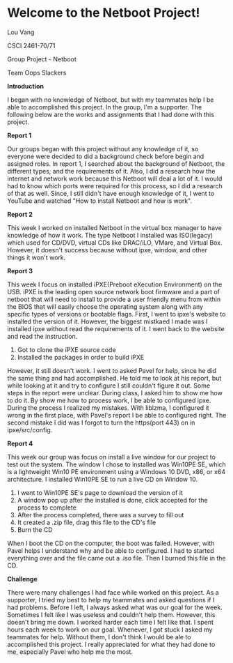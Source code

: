 # Welcome to the Netboot Project!

Lou Vang

CSCI 2461-70/71

Group Project - Netboot

Team Oops Slackers

**Introduction**

I began with no knowledge of Netboot, but with my teammates help I be able to
accomplished this project. In the group, I'm a supporter. The following below
are the works and assignments that I had done with this project.

**Report 1**

Our groups began with this project without any knowledge of it, so everyone
were decided to did a background check before begin and assigned roles. In report 1, I searched
about the background of Netboot, the different types, and the requirements of
it. Also, I did a research how the internet and network work because this
Netboot will deal a lot of it. I would had to know which ports were required
for this process, so I did a research of that as well. Since, I still didn't
have enough knowledge of it, I went to YouTube and watched "How to install
Netboot and how is work".

**Report 2**

This week I worked on installed Netboot in the virtual box manager to have
knowledge of how it work. The type Netboot I installed was ISO(legacy) which
used for CD/DVD, virtual CDs like DRAC/iLO, VMare, and Virtual Box. However,
it doesn't success because without ipxe, window, and other things it won't
work.

**Report 3**

This week I focus on installed iPXE(Preboot eXecution Environment) on the
USB. iPXE is the leading open source network boot firmware and a part of netboot
that will need to install to provide a user friendly menu from within the BIOS
that will easily choose the operating system along with any specific types of
versions or bootable flags. First, I went to ipxe's website to installed the
version of it. However, the biggest mistkaed I made was I installed ipxe
without read the requirements of it. I went back to the website and read the
instruction.
1. Got to clone the iPXE source code
2. Installed the packages in order to build iPXE

However, it still doesn't work. I went to asked Pavel for help, since he did
the same thing and had accomplished. He told me to look at his report, but
while looking at it and try to configure I still couldn't figure it out. Some
steps in the report were unclear. During class, I asked him to show me how to
do it. By show me how to process work, I be able to configured ipxe. During the
process I realized my mistakes. With liblzma, I configured it wrong in the
first place, with Pavel's report I be able to configured right. The second
mistake I did was I forgot to turn the https(port 443) on in ipxe/src/config.

**Report 4**

This week our group was focus on install a live window for our project to test
out the system. The window I chose to installed was Win10PE SE, which is a
lightweight Win10 PE environment using a Windows 10 DVD, x86, or x64
architecture. I installed Win10PE SE to run a live CD on Window 10.
1. I went to Win10PE SE's page to download the version of it
2. A window pop up after the installed is done, click accepted for the process
to complete
3. After the process completed, there was a survey to fill out
4. It created a .zip file, drag this file to the CD's file
5. Burn the CD

When I boot the CD on the computer, the boot was failed. However, with Pavel
helps I understand why and be able to configured. I had to started everything
over and the file came out a .iso file. Then I burned this file in the CD.

**Challenge**

There were  many challenges I had face while worked on this project. As a
supporter, I tried my best to help my teammates and asked questions if I had
problems. Before I left, I always asked what was our goal for the week.
Sometimes I felt like I was useless and couldn't help them. However,
this doesn't bring me down. I worked harder each time I felt like that. I spent
hours each week to work on our goal. Whenever, I got stuck I asked my
teammates for help. Without them, I don't think I would be ale to accomplished
this project. I really appreciated for what they had done to me, especially
Pavel who help me the most.
